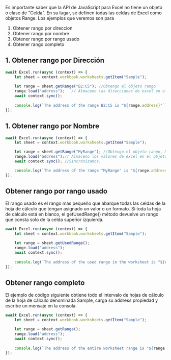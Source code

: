 Es importante saber que la API de JavaScript para Excel no tiene un objeto o clase de "Celda". En su lugar, se definen todas las celdas de Excel como objetos Range. Los ejemplos que veremos son para
1. Obtener rango por direccion
2. Obtener rango por nombre
3. Obtener rango por rango usado
4. Obtener rango completo

## 1. Obtener rango por Dirección

```javascript
await Excel.run(async (context) => {
    let sheet = context.workbook.worksheets.getItem("Sample");
    
    let range = sheet.getRange("B2:C5"); //Obtengo el objeto rango
    range.load("address");   // Almaceno las direcciones de excel en el objeto rango.
    await context.sync();
    
    console.log(`The address of the range B2:C5 is "${range.address}"`); // Recupero la direccion de los datos de Excel.
});
```
## 1. Obtener rango por Nombre
```javascript
await Excel.run(async (context) => {
    let sheet = context.workbook.worksheets.getItem("Sample");

    let range = sheet.getRange("MyRange"); //Obtengo el objeto rango, MyRange es el nombre rango.
    range.load("address");// Almaceno los valores de excel en el objeto rango.
    await context.sync(); //Sincronizamos.

    console.log(`The address of the range "MyRange" is "${range.address}"`); //Recupero los valores de Excel.
});
```
## Obtener rango por rango usado
El rango usado es el rango más pequeño que abarque todas las celdas de la hoja de cálculo que tengan asignado un valor o un formato. Si toda la hoja de cálculo está en blanco, el getUsedRange() método devuelve un rango que consta solo de la celda superior izquierda.

```javascript
await Excel.run(async (context) => {
    let sheet = context.workbook.worksheets.getItem("Sample");

    let range = sheet.getUsedRange();
    range.load("address");
    await context.sync();
    
    console.log(`The address of the used range in the worksheet is "${range.address}"`);
});
```

## Obtener rango completo
El ejemplo de código siguiente obtiene todo el intervalo de hojas de cálculo de la hoja de cálculo denominada Sample, carga su address propiedad y escribe un mensaje en la consola.
```javascript
await Excel.run(async (context) => {
    let sheet = context.workbook.worksheets.getItem("Sample");

    let range = sheet.getRange();
    range.load("address");
    await context.sync();
    
    console.log(`The address of the entire worksheet range is "${range.address}"`);
});
```